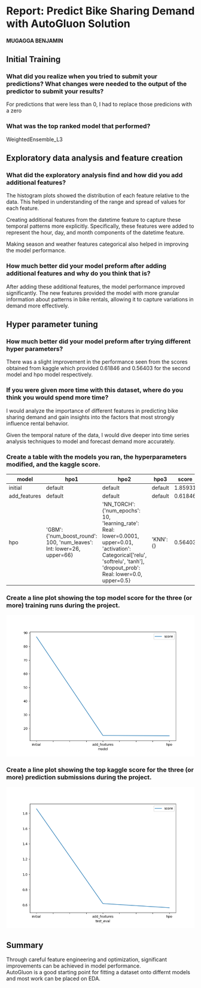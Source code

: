 # Report: Predict Bike Sharing Demand with AutoGluon Solution
#### MUGAGGA BENJAMIN

## Initial Training
### What did you realize when you tried to submit your predictions? What changes were needed to the output of the predictor to submit your results?
For predictions that were less than 0, I had to replace those predicions with a zero

### What was the top ranked model that performed?
WeightedEnsemble_L3

## Exploratory data analysis and feature creation
### What did the exploratory analysis find and how did you add additional features?
The histogram plots showed the distribution of each feature relative to the data. This helped in understanding of the range and spread of values for each feature.

Creating additional features from the datetime feature to capture these temporal patterns more explicitly. Specifically, these features were added to represent the hour, day, and month components of the datetime feature.

Making season and weather features categorical also helped in improving the model performance.

### How much better did your model preform after adding additional features and why do you think that is?
After adding these additional features, the model performance improved significantly. The new features provided the model with more granular information about patterns in bike rentals, allowing it to capture variations in demand more effectively. 

## Hyper parameter tuning
### How much better did your model preform after trying different hyper parameters?
There was a slight improvement in the performance seen from the scores obtained from kaggle which provided 0.61846 and 0.56403 for the second model and hpo model respectively.

### If you were given more time with this dataset, where do you think you would spend more time?
I would analyze the importance of different features in predicting bike sharing demand and gain insights into the factors that most strongly influence rental behavior.

Given the temporal nature of the data, I would dive deeper into time series analysis techniques to model and forecast demand more accurately. 

### Create a table with the models you ran, the hyperparameters modified, and the kaggle score.
|model|hpo1|hpo2|hpo3|score|
|--|--|--|--|--|
|initial|default|default|default|1.85931|
|add_features|default|default|default|0.61846|
|hpo|'GBM': {'num_boost_round': 100, 'num_leaves': Int: lower=26, upper=66}|'NN_TORCH': {'num_epochs': 10, 'learning_rate': Real: lower=0.0001, upper=0.01, 'activation': Categorical\['relu', 'softrelu', 'tanh'], 'dropout_prob': Real: lower=0.0, upper=0.5}|'KNN': {}|0.56403|

### Create a line plot showing the top model score for the three (or more) training runs during the project.

![model_train_score.png](img/model_train_score.png)

### Create a line plot showing the top kaggle score for the three (or more) prediction submissions during the project.

![model_test_score.png](img/model_test_score.png)

## Summary
Through careful feature engineering and optimization, significant improvements can be achieved in model performance. \
AutoGluon is a good starting point for fitting a dataset onto differnt models and most work can be placed on EDA.
